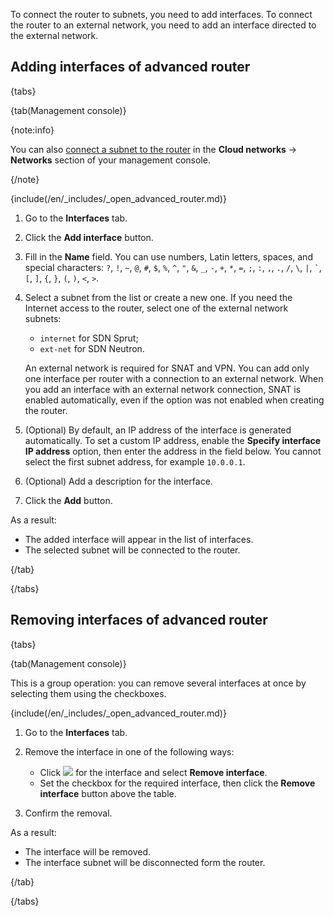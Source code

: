 To connect the router to subnets, you need to add interfaces. To connect the router to an external network, you need to add an interface directed to the external network.

## Adding interfaces of advanced router

{tabs}

{tab(Management console)}

{note:info}

You can also [connect a subnet to the router](../../net) in the **Cloud networks** → **Networks** section of your management console.

{/note}

{include(/en/_includes/_open_advanced_router.md)}

1. Go to the **Interfaces** tab.
1. Click the **Add interface** button.
1. Fill in the **Name** field. You can use numbers, Latin letters, spaces, and special characters: `?`, `!`, `~`, `@`, `#`, `$`, `%`, `^`, `"`, `&`, `_`, `-`, `+`, `*`, `=`, `;`, `:`, `,`, `.`, `/`, `\`, `|`, `` ` ``, `[`, `]`, `{`, `}`, `(`, `)`, `<`, `>`.
1. Select a subnet from the list or create a new one. If you need the Internet access to the router, select one of the external network subnets:

   - `internet` for SDN Sprut;
   - `ext-net` for SDN Neutron.

   An external network is required for SNAT and VPN. You can add only one interface per router with a connection to an external network. When you add an interface with an external network connection, SNAT is enabled automatically, even if the option was not enabled when creating the router.
1. (Optional) By default, an IP address of the interface is generated automatically. To set a custom IP address, enable the **Specify interface IP address** option, then enter the address in the field below. You cannot select the first subnet address, for example `10.0.0.1`.
1. (Optional) Add a description for the interface.
1. Click the **Add** button.

As a result:

- The added interface will appear in the list of interfaces.
- The selected subnet will be connected to the router.

{/tab}

{/tabs}

## Removing interfaces of advanced router

{tabs}

{tab(Management console)}

This is a group operation: you can remove several interfaces at once by selecting them using the checkboxes.

{include(/en/_includes/_open_advanced_router.md)}

1. Go to the **Interfaces** tab.
1. Remove the interface in one of the following ways:

    - Click ![ ](/en/assets/more-icon.svg "inline") for the interface and select **Remove interface**.
    - Set the checkbox for the required interface, then click the **Remove interface** button above the table.
1. Confirm the removal.

As a result:

- The interface will be removed.
- The interface subnet will be disconnected form the router.

{/tab}

{/tabs}
